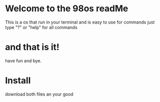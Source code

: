 # Welcome to the 98os readMe
This is a os that run in your terminal
and is easy to use for commands just type
"?" or "help" for all commands
# and that is it!
have fun and bye.
# Install
download both files an your good
